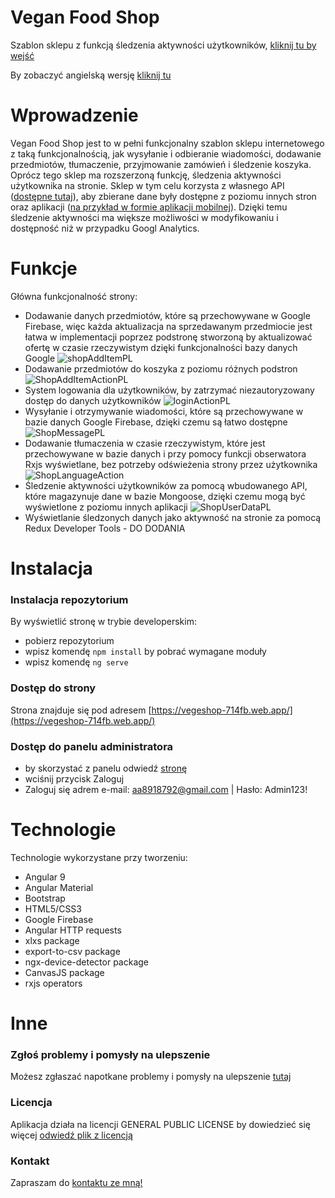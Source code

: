 # Vegan Food Shop
Szablon sklepu z funkcją śledzenia aktywności użytkowników, [kliknij tu by wejść](https://vegeshop-714fb.web.app/)

By zobaczyć angielską wersję [kliknij tu](https://github.com/TomaszOrpik/Vegan-Food-Shop)
 
# Wprowadzenie
Vegan Food Shop jest to w pełni funkcjonalny szablon sklepu internetowego z taką funkcjonalnością, jak wysyłanie i odbieranie wiadomości, dodawanie przedmiotów, tłumaczenie, przyjmowanie zamówień i śledzenie koszyka. Oprócz tego sklep ma rozszerzoną funkcję, śledzenia aktywności użytkownika na stronie. Sklep w tym celu korzysta z własnego API ([dostępne tutaj](https://github.com/TomaszOrpik/MonitorApi_Nodejs/blob/master/READMEPL.md)), aby zbierane dane były dostępne z poziomu innych stron oraz aplikacji ([na przykład w formie aplikacji mobilnej](https://github.com/TomaszOrpik/VeganFoodShopMonitorAppPL)). Dzięki temu śledzenie aktywności ma większe możliwości w modyfikowaniu i dostępność niż w przypadku Googl Analytics.

# Funkcje

Główna funkcjonalność strony:
* Dodawanie danych przedmiotów, które są przechowywane w Google Firebase, więc każda aktualizacja na sprzedawanym przedmiocie jest łatwa w implementacji poprzez podstronę stworzoną by aktualizować ofertę w czasie rzeczywistym dzięki funkcjonalności bazy danych Google
![shopAddItemPL](https://user-images.githubusercontent.com/54088860/93721220-ab888480-fb8e-11ea-933b-531fec08c675.jpg)
* Dodawanie przedmiotów do koszyka z poziomu różnych podstron
![ShopAddItemActionPL](https://user-images.githubusercontent.com/54088860/93721139-3026d300-fb8e-11ea-96fb-657d5e9e5107.gif)
* System logowania dla użytkowników, by zatrzymać niezautoryzowany dostęp do danych użytkowników
![loginActionPL](https://user-images.githubusercontent.com/54088860/93721155-42a10c80-fb8e-11ea-91b2-a104fb177cde.gif)
* Wysyłanie i otrzymywanie wiadomości, które są przechowywane w bazie danych Google Firebase, dzięki czemu są łatwo dostępne
![ShopMessagePL](https://user-images.githubusercontent.com/54088860/93721171-53518280-fb8e-11ea-8243-c4e74f9131c9.jpg)
* Dodawanie tłumaczenia w czasie rzeczywistym, które jest przechowywane w bazie danych i przy pomocy funkcji obserwatora Rxjs wyświetlane, bez potrzeby odświeżenia strony przez użytkownika
![ShopLanguageAction](https://user-images.githubusercontent.com/54088860/93720229-ff439f80-fb87-11ea-8181-d6d6960e4200.gif)
* Śledzenie aktywności użytkowników za pomocą wbudowanego API, które magazynuje dane w bazie Mongoose, dzięki czemu mogą być wyświetlone z poziomu innych aplikacji
![ShopUserDataPL](https://user-images.githubusercontent.com/54088860/93721180-695f4300-fb8e-11ea-95b1-50859f7b0206.jpg)
* Wyświetlanie śledzonych danych jako aktywność na stronie za pomocą Redux Developer Tools - DO DODANIA

# Instalacja

### Instalacja repozytorium
By wyświetlić stronę w trybie developerskim:
* pobierz repozytorium
* wpisz komendę `npm install` by pobrać wymagane moduły
* wpisz komendę `ng serve`

### Dostęp do strony
Strona znajduje się pod adresem [https://vegeshop-714fb.web.app/](https://vegeshop-714fb.web.app/)

### Dostęp do panelu administratora
* by skorzystać z panelu odwiedź [stronę](https://vegeshop-714fb.web.app/)
* wciśnij przycisk Zaloguj
* Zaloguj się adrem e-mail: 
aa8918792@gmail.com | Hasło: Admin123!

# Technologie

Technologie wykorzystane przy tworzeniu:
* Angular 9
* Angular Material
* Bootstrap
* HTML5/CSS3
* Google Firebase
* Angular HTTP requests
* xlxs package
* export-to-csv package
* ngx-device-detector package
* CanvasJS package
* rxjs operators

# Inne
### Zgłoś problemy i pomysły na ulepszenie

Możesz zgłaszać napotkane problemy i pomysły na ulepszenie [tutaj](https://github.com/TomaszOrpik/Vegan-Food-Shop/issues/new)

### Licencja

Aplikacja działa na licencji GENERAL PUBLIC LICENSE by dowiedzieć się więcej [odwiedź plik z licencją](https://github.com/TomaszOrpik/Vegan-Food-Shop/blob/master/LICENSE)

### Kontakt

Zapraszam do [kontaktu ze mną!](https://github.com/TomaszOrpik)
